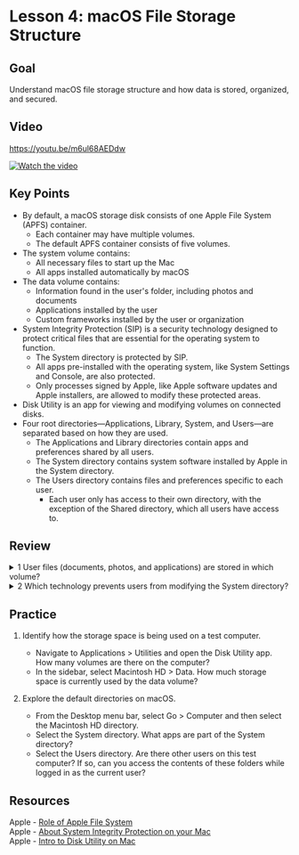 # Lesson 4: macOS File Storage Structure
## Goal
Understand macOS file storage structure and how data is stored, organized, and secured.
## Video
https://youtu.be/m6ul68AEDdw

[![Watch the video](https://i.ytimg.com/vi_webp/m6ul68AEDdw/sddefault.webp)](https://youtu.be/m6ul68AEDdw)
## Key Points
- By default, a macOS storage disk consists of one Apple File System (APFS) container.
  - Each container may have multiple volumes.
  - The default APFS container consists of five volumes.
- The system volume contains:
  - All necessary files to start up the Mac
  - All apps installed automatically by macOS
- The data volume contains:
  - Information found in the user's folder, including photos and documents
  - Applications installed by the user
  - Custom frameworks installed by the user or organization
- System Integrity Protection (SIP) is a security technology designed to protect critical files that are essential for the operating system to function.
  - The System directory is protected by SIP.
  - All apps pre-installed with the operating system, like System Settings and Console, are also protected.
  - Only processes signed by Apple, like Apple software updates and Apple installers, are allowed to modify these protected areas.
- Disk Utility is an app for viewing and modifying volumes on connected disks.
- Four root directories—Applications, Library, System, and Users—are separated based on how they are used.
  - The Applications and Library directories contain apps and preferences shared by all users.
  - The System directory contains system software installed by Apple in the System directory.
  - The Users directory contains files and preferences specific to each user.
    - Each user only has access to their own directory, with the exception of the Shared directory, which all users have access to.
## Review
<details>
   <Summary> 1 User files (documents, photos, and applications) are stored in which volume?</Summary>
   Documents, photos, and other user-specific files are stored in the data volume.
 </details>
 <details>
   <Summary> 2 Which technology prevents users from modifying the System directory?</Summary>
   Sensitive directories like the System directory are protected by System Integrity Protection (SIP).
 </details>

## Practice
 1. Identify how the storage space is being used on a test computer.
    - Navigate to Applications > Utilities and open the Disk Utility app. How many volumes are there on the computer?
    - In the sidebar, select Macintosh HD > Data. How much storage space is currently used by the data volume?

 2. Explore the default directories on macOS.
    - From the Desktop menu bar, select Go > Computer and then select the Macintosh HD directory.
    - Select the System directory. What apps are part of the System directory?
    - Select the Users directory. Are there other users on this test computer? If so, can you access the contents of these folders while logged in as the current user?

## Resources
Apple - [Role of Apple File System](https://support.apple.com/guide/security/role-of-apple-file-system-seca6147599e/1/web/1)</br>
Apple - [About System Integrity Protection on your Mac](https://support.apple.com/102149)</br>
Apple - [Intro to Disk Utility on Mac](https://support.apple.com/guide/disk-utility/intro-to-disk-utility-dskutl1029/mac)</br>
